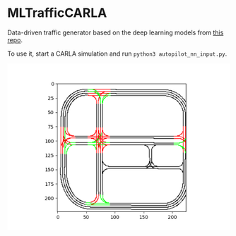 # MLTrafficCARLA

Data-driven traffic generator based on the deep learning models from [this repo](https://github.com/PabloVD/TrafficTrainer).

To use it, start a CARLA simulation and run `python3 autopilot_nn_input.py`.

![Road](road.png)